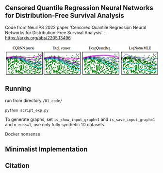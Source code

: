 ## Censored Quantile Regression Neural Networks for Distribution-Free Survival Analysis
Code from NeurIPS 2022 paper 'Censored Quantile Regression Neural Networks for Distribution-Free Survival Analysis' - https://arxiv.org/abs/2205.13496

<img height="100" src="overview_01.png">



## Running

run from directory ```/01_code/```

```python script_exp.py```


To generate graphs, set ```is_show_input_graph=1``` and ```is_save_input_graph=1``` and ```n_runs=1```, use only fully synthetic 1D datasets.

Docker nonsense

## Minimalist Implementation


## Citation


